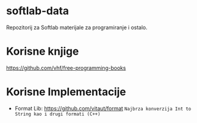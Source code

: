 softlab-data
============

Repozitorij za Softlab materijale za programiranje i ostalo.


# Korisne knjige

https://github.com/vhf/free-programming-books

# Korisne Implementacije

* Format Lib: https://github.com/vitaut/format `Najbrza konverzija Int to String kao i drugi formati (C++)`
